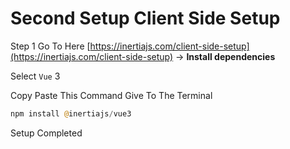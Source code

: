 # Second Setup Client Side Setup

Step 1 Go To Here [https://inertiajs.com/client-side-setup](https://inertiajs.com/client-side-setup) → ****Install dependencies****

Select `Vue` 3

Copy Paste This Command Give To The Terminal

```php
npm install @inertiajs/vue3
```

Setup Completed
